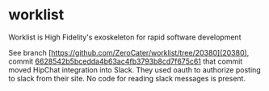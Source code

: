 # worklist
Worklist is High Fidelity's exoskeleton for rapid software development

See branch [https://github.com/ZeroCater/worklist/tree/20380](20380), commit [6628542b5bcedda4b63ac4fb3793b8cd7f675c61](https://github.com/ZeroCater/worklist/commit/6628542b5bcedda4b63ac4fb3793b8cd7f675c61)
that commit moved HipChat integration into Slack. They used oauth to authorize posting to slack from their site. No code for reading slack messages is present.
